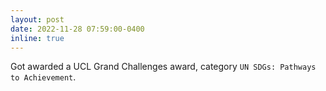 ```yaml
---
layout: post
date: 2022-11-28 07:59:00-0400
inline: true
---
```


Got awarded a UCL Grand Challenges award, category `UN SDGs: Pathways to Achievement`.  
